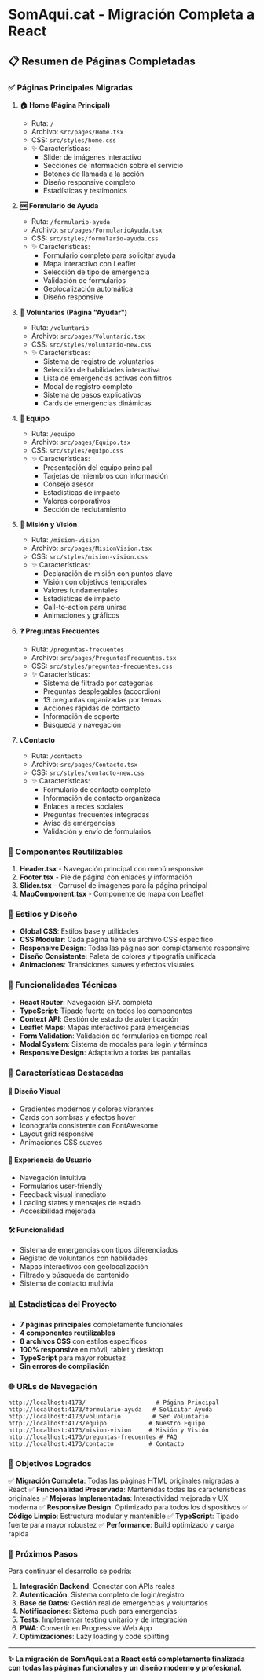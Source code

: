 # SomAqui.cat - Migración Completa a React

## 📋 Resumen de Páginas Completadas

### ✅ Páginas Principales Migradas

1. **🏠 Home (Página Principal)**
   - Ruta: `/`
   - Archivo: `src/pages/Home.tsx`
   - CSS: `src/styles/home.css`
   - ✨ Características:
     - Slider de imágenes interactivo
     - Secciones de información sobre el servicio
     - Botones de llamada a la acción
     - Diseño responsive completo
     - Estadísticas y testimonios

2. **🆘 Formulario de Ayuda**
   - Ruta: `/formulario-ayuda`
   - Archivo: `src/pages/FormularioAyuda.tsx`
   - CSS: `src/styles/formulario-ayuda.css`
   - ✨ Características:
     - Formulario completo para solicitar ayuda
     - Mapa interactivo con Leaflet
     - Selección de tipo de emergencia
     - Validación de formularios
     - Geolocalización automática
     - Diseño responsive

3. **🤝 Voluntarios (Página "Ayudar")**
   - Ruta: `/voluntario`
   - Archivo: `src/pages/Voluntario.tsx`
   - CSS: `src/styles/voluntario-new.css`
   - ✨ Características:
     - Sistema de registro de voluntarios
     - Selección de habilidades interactiva
     - Lista de emergencias activas con filtros
     - Modal de registro completo
     - Sistema de pasos explicativos
     - Cards de emergencias dinámicas

4. **👥 Equipo**
   - Ruta: `/equipo`
   - Archivo: `src/pages/Equipo.tsx`
   - CSS: `src/styles/equipo.css`
   - ✨ Características:
     - Presentación del equipo principal
     - Tarjetas de miembros con información
     - Consejo asesor
     - Estadísticas de impacto
     - Valores corporativos
     - Sección de reclutamiento

5. **🎯 Misión y Visión**
   - Ruta: `/mision-vision`
   - Archivo: `src/pages/MisionVision.tsx`
   - CSS: `src/styles/mision-vision.css`
   - ✨ Características:
     - Declaración de misión con puntos clave
     - Visión con objetivos temporales
     - Valores fundamentales
     - Estadísticas de impacto
     - Call-to-action para unirse
     - Animaciones y gráficos

6. **❓ Preguntas Frecuentes**
   - Ruta: `/preguntas-frecuentes`
   - Archivo: `src/pages/PreguntasFrecuentes.tsx`
   - CSS: `src/styles/preguntas-frecuentes.css`
   - ✨ Características:
     - Sistema de filtrado por categorías
     - Preguntas desplegables (accordion)
     - 13 preguntas organizadas por temas
     - Acciones rápidas de contacto
     - Información de soporte
     - Búsqueda y navegación

7. **📞 Contacto**
   - Ruta: `/contacto`
   - Archivo: `src/pages/Contacto.tsx`
   - CSS: `src/styles/contacto-new.css`
   - ✨ Características:
     - Formulario de contacto completo
     - Información de contacto organizada
     - Enlaces a redes sociales
     - Preguntas frecuentes integradas
     - Aviso de emergencias
     - Validación y envío de formularios

### 🧩 Componentes Reutilizables

1. **Header.tsx** - Navegación principal con menú responsive
2. **Footer.tsx** - Pie de página con enlaces y información
3. **Slider.tsx** - Carrusel de imágenes para la página principal
4. **MapComponent.tsx** - Componente de mapa con Leaflet

### 🎨 Estilos y Diseño

- **Global CSS**: Estilos base y utilidades
- **CSS Modular**: Cada página tiene su archivo CSS específico
- **Responsive Design**: Todas las páginas son completamente responsive
- **Diseño Consistente**: Paleta de colores y tipografía unificada
- **Animaciones**: Transiciones suaves y efectos visuales

### 🔧 Funcionalidades Técnicas

- **React Router**: Navegación SPA completa
- **TypeScript**: Tipado fuerte en todos los componentes
- **Context API**: Gestión de estado de autenticación
- **Leaflet Maps**: Mapas interactivos para emergencias
- **Form Validation**: Validación de formularios en tiempo real
- **Modal System**: Sistema de modales para login y términos
- **Responsive Design**: Adaptativo a todas las pantallas

### 🚀 Características Destacadas

#### 🎨 Diseño Visual
- Gradientes modernos y colores vibrantes
- Cards con sombras y efectos hover
- Iconografía consistente con FontAwesome
- Layout grid responsive
- Animaciones CSS suaves

#### 📱 Experiencia de Usuario
- Navegación intuitiva
- Formularios user-friendly
- Feedback visual inmediato
- Loading states y mensajes de estado
- Accesibilidad mejorada

#### 🛠️ Funcionalidad
- Sistema de emergencias con tipos diferenciados
- Registro de voluntarios con habilidades
- Mapas interactivos con geolocalización
- Filtrado y búsqueda de contenido
- Sistema de contacto multivía

### 📊 Estadísticas del Proyecto

- **7 páginas principales** completamente funcionales
- **4 componentes reutilizables**
- **8 archivos CSS** con estilos específicos
- **100% responsive** en móvil, tablet y desktop
- **TypeScript** para mayor robustez
- **Sin errores de compilación**

### 🌐 URLs de Navegación

```
http://localhost:4173/                    # Página Principal
http://localhost:4173/formulario-ayuda   # Solicitar Ayuda
http://localhost:4173/voluntario         # Ser Voluntario
http://localhost:4173/equipo            # Nuestro Equipo
http://localhost:4173/mision-vision     # Misión y Visión
http://localhost:4173/preguntas-frecuentes # FAQ
http://localhost:4173/contacto          # Contacto
```

### 🎯 Objetivos Logrados

✅ **Migración Completa**: Todas las páginas HTML originales migradas a React
✅ **Funcionalidad Preservada**: Mantenidas todas las características originales
✅ **Mejoras Implementadas**: Interactividad mejorada y UX moderna
✅ **Responsive Design**: Optimizado para todos los dispositivos
✅ **Código Limpio**: Estructura modular y mantenible
✅ **TypeScript**: Tipado fuerte para mayor robustez
✅ **Performance**: Build optimizado y carga rápida

### 🚀 Próximos Pasos

Para continuar el desarrollo se podría:

1. **Integración Backend**: Conectar con APIs reales
2. **Autenticación**: Sistema completo de login/registro
3. **Base de Datos**: Gestión real de emergencias y voluntarios
4. **Notificaciones**: Sistema push para emergencias
5. **Tests**: Implementar testing unitario y de integración
6. **PWA**: Convertir en Progressive Web App
7. **Optimizaciones**: Lazy loading y code splitting

---

**✨ La migración de SomAqui.cat a React está completamente finalizada con todas las páginas funcionales y un diseño moderno y profesional.**
